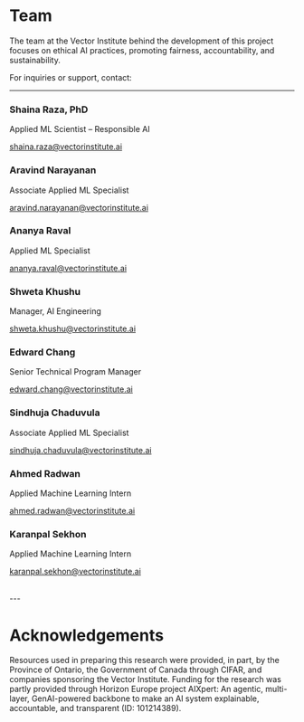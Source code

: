 # Team

The team at the Vector Institute behind the development of this project focuses on ethical AI practices, promoting fairness, accountability, and sustainability.

For inquiries or support, contact:

---
<link href="https://cdnjs.cloudflare.com/ajax/libs/font-awesome/5.15.4/css/all.min.css" rel="stylesheet">
<div class="team-grid">

  <div class="team-card" markdown="1">
    <h3>Shaina Raza, PhD</h3>
    <p>Applied ML Scientist – Responsible AI</p>
    <p><a href="mailto:shaina.raza@vectorinstitute.ai">shaina.raza@vectorinstitute.ai</a></p>
    <p class="team-links">
        <a href="https://www.linkedin.com/in/shainaraza" title="LinkedIn">
        <i class="fab fa-linkedin"></i>
        </a>
    </p>
  </div>

  <div class="team-card">
    <h3>Aravind Narayanan</h3>
    <p>Associate Applied ML Specialist</p>
    <p><a href="mailto:aravind.narayanan@vectorinstitute.ai">aravind.narayanan@vectorinstitute.ai</a></p>
    <p class="team-links">
        <a href="https://www.linkedin.com/in/aravind-n-774665144" title="LinkedIn">
        <i class="fab fa-linkedin"></i>
        </a>
    </p>
  </div>

  <div class="team-card">
    <h3>Ananya Raval</h3>
    <p>Applied ML Specialist</p>
    <p><a href="mailto:ananya.raval@vectorinstitute.ai">ananya.raval@vectorinstitute.ai</a></p>
    <p class="team-links">
        <a href="https://www.linkedin.com/in/ananya-raval" title="LinkedIn">
        <i class="fab fa-linkedin"></i>
        </a>
    </p>
  </div>

  <div class="team-card">
    <h3>Shweta Khushu</h3>
    <p>Manager, AI Engineering</p>
    <p><a href="mailto:shweta.khushu@vectorinstitute.ai">shweta.khushu@vectorinstitute.ai</a></p>
    <p class="team-links">
        <a href="https://ca.linkedin.com/in/shweta-khushu" title="LinkedIn">
        <i class="fab fa-linkedin"></i>
        </a>
    </p>
  </div>

  <div class="team-card">
    <h3>Edward Chang</h3>
    <p>Senior Technical Program Manager</p>
    <p><a href="mailto:edward.chang@vectorinstitute.ai">edward.chang@vectorinstitute.ai</a></p>
    <p class="team-links">
        <a href="https://ca.linkedin.com/in/edwardkchang" title="LinkedIn">
        <i class="fab fa-linkedin"></i>
        </a>
    </p>
  </div>

  <div class="team-card">
    <h3>Sindhuja Chaduvula</h3>
    <p>Associate Applied ML Specialist</p>
    <p><a href="mailto:sindhuja.chaduvula@vectorinstitute.ai">sindhuja.chaduvula@vectorinstitute.ai</a></p>
    <p class="team-links">
        <a href="https://ca.linkedin.com/in/sindhuja-chaduvula" title="LinkedIn">
        <i class="fab fa-linkedin"></i>
        </a>
    </p>
  </div>

  <div class="team-card">
    <h3>Ahmed Radwan</h3>
    <p>Applied Machine Learning Intern</p>
    <p><a href="mailto:ahmed.radwan@vectorinstitute.ai">ahmed.radwan@vectorinstitute.ai</a></p>
    <p class="team-links">
        <a href="https://www.linkedin.com/in/ahmedyradwan/" title="LinkedIn">
        <i class="fab fa-linkedin"></i>
        </a>
    </p>
  </div>

  <div class="team-card">
    <h3>Karanpal Sekhon</h3>
    <p>Applied Machine Learning Intern</p>
    <p><a href="mailto:karanpal.sekhon@vectorinstitute.ai">karanpal.sekhon@vectorinstitute.ai</a></p>
    <p class="team-links">
        <a href="https://ca.linkedin.com/in/karanpal-sekhon" title="LinkedIn">
        <i class="fab fa-linkedin"></i>
        </a>
    </p>
  </div>
<br>
</div>
---

# Acknowledgements
Resources used in preparing this research were provided, in part, by the Province of Ontario, the Government of Canada through CIFAR, and companies sponsoring the Vector Institute.
Funding for the research was partly provided through Horizon Europe project AIXpert: An agentic, multi-layer, GenAI-powered backbone to make an AI system explainable, accountable, and transparent (ID: 101214389).

